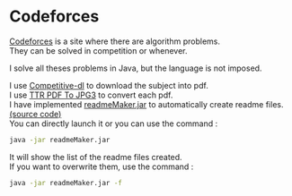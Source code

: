 # Codeforces

[Codeforces](http://codeforces.com/) is a site where there are algorithm problems.  
They can be solved in competition or whenever.

I solve all theses problems in Java, but the language is not imposed.

I use [Competitive-dl](https://github.com/shravan97/competitive-dl) to download the subject into pdf.  
I use [TTR PDF To JPG3](https://sourceforge.net/projects/ttrpdftojpg/) to convert each pdf.  
I have implemented [readmeMaker.jar](readmeMaker.jar) to automatically create readme files. [(source code)](ReadmeMaker.java)  
You can directly launch it or you can use the command :
```bash
java -jar readmeMaker.jar
```
It will show the list of the readme files created.  
If you want to overwrite them, use the command :
```bash
java -jar readmeMaker.jar -f
```
